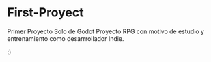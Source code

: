 # First-Proyect
Primer Proyecto Solo de Godot Proyecto RPG con motivo de estudio y entrenamiento como desarrrollador Indie.

:)
